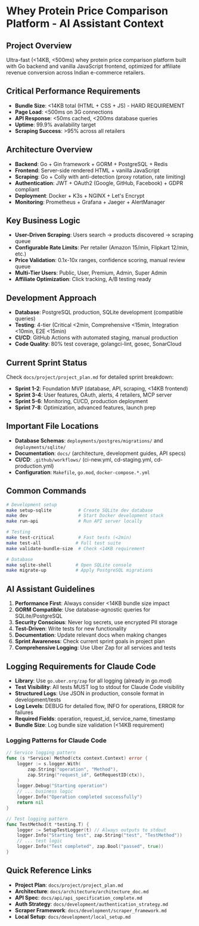 # Whey Protein Price Comparison Platform - AI Assistant Context

## Project Overview
Ultra-fast (<14KB, <500ms) whey protein price comparison platform built with Go backend and vanilla JavaScript frontend, optimized for affiliate revenue conversion across Indian e-commerce retailers.

## Critical Performance Requirements
- **Bundle Size**: <14KB total (HTML + CSS + JS) - HARD REQUIREMENT
- **Page Load**: <500ms on 3G connections
- **API Response**: <50ms cached, <200ms database queries
- **Uptime**: 99.9% availability target
- **Scraping Success**: >95% across all retailers

## Architecture Overview
- **Backend**: Go + Gin framework + GORM + PostgreSQL + Redis
- **Frontend**: Server-side rendered HTML + vanilla JavaScript
- **Scraping**: Go + Colly with anti-detection (proxy rotation, rate limiting)
- **Authentication**: JWT + OAuth2 (Google, GitHub, Facebook) + GDPR compliant
- **Deployment**: Docker + K3s + NGINX + Let's Encrypt
- **Monitoring**: Prometheus + Grafana + Jaeger + AlertManager

## Key Business Logic
- **User-Driven Scraping**: Users search → products discovered → scraping queue
- **Configurable Rate Limits**: Per retailer (Amazon 15/min, Flipkart 12/min, etc.)
- **Price Validation**: 0.1x-10x ranges, confidence scoring, manual review queue
- **Multi-Tier Users**: Public, User, Premium, Admin, Super Admin
- **Affiliate Optimization**: Click tracking, A/B testing ready

## Development Approach
- **Database**: PostgreSQL production, SQLite development (compatible queries)
- **Testing**: 4-tier (Critical <2min, Comprehensive <15min, Integration <10min, E2E <15min)
- **CI/CD**: GitHub Actions with automated staging, manual production
- **Code Quality**: 80% test coverage, golangci-lint, gosec, SonarCloud

## Current Sprint Status
Check `docs/project/project_plan.md` for detailed sprint breakdown:
- **Sprint 1-2**: Foundation MVP (database, API, scraping, <14KB frontend)
- **Sprint 3-4**: User features, OAuth, alerts, 4 retailers, MCP server
- **Sprint 5-6**: Monitoring, CI/CD, production deployment
- **Sprint 7-8**: Optimization, advanced features, launch prep

## Important File Locations
- **Database Schemas**: `deployments/postgres/migrations/` and `deployments/sqlite/`
- **Documentation**: `docs/` (architecture, development guides, API specs)
- **CI/CD**: `.github/workflows/` (ci-new.yml, cd-staging.yml, cd-production.yml)
- **Configuration**: `Makefile`, `go.mod`, `docker-compose.*.yml`

## Common Commands
```bash
# Development setup
make setup-sqlite          # Create SQLite dev database
make dev                   # Start Docker development stack
make run-api               # Run API server locally

# Testing
make test-critical         # Fast tests (<2min)
make test-all             # Full test suite
make validate-bundle-size  # Check <14KB requirement

# Database
make sqlite-shell         # Open SQLite console
make migrate-up           # Apply PostgreSQL migrations
```

## AI Assistant Guidelines
1. **Performance First**: Always consider <14KB bundle size impact
2. **GORM Compatible**: Use database-agnostic queries for SQLite/PostgreSQL
3. **Security Conscious**: Never log secrets, use encrypted PII storage
4. **Test-Driven**: Write tests for new functionality
5. **Documentation**: Update relevant docs when making changes
6. **Sprint Awareness**: Check current sprint goals in project plan
7. **Comprehensive Logging**: Use Uber Zap for all services and tests

## Logging Requirements for Claude Code
- **Library**: Use `go.uber.org/zap` for all logging (already in go.mod)
- **Test Visibility**: All tests MUST log to stdout for Claude Code visibility
- **Structured Logs**: Use JSON in production, console format in development/tests
- **Log Levels**: DEBUG for detailed flow, INFO for operations, ERROR for failures
- **Required Fields**: operation, request_id, service_name, timestamp
- **Bundle Size**: Log bundle size validation (<14KB requirement)

### Logging Patterns for Claude Code
```go
// Service logging pattern
func (s *Service) Method(ctx context.Context) error {
    logger := s.logger.With(
        zap.String("operation", "Method"),
        zap.String("request_id", GetRequestID(ctx)),
    )
    logger.Debug("Starting operation")
    // ... business logic
    logger.Info("Operation completed successfully")
    return nil
}

// Test logging pattern  
func TestMethod(t *testing.T) {
    logger := SetupTestLogger(t) // Always outputs to stdout
    logger.Info("Starting test", zap.String("test", "TestMethod"))
    // ... test logic
    logger.Info("Test completed", zap.Bool("passed", true))
}
```

## Quick Reference Links
- **Project Plan**: `docs/project/project_plan.md`
- **Architecture**: `docs/architecture/architecture_doc.md`
- **API Spec**: `docs/api/api_specification_complete.md`
- **Auth Strategy**: `docs/development/authentication_strategy.md`
- **Scraper Framework**: `docs/development/scraper_framework.md`
- **Local Setup**: `docs/development/local_setup.md`